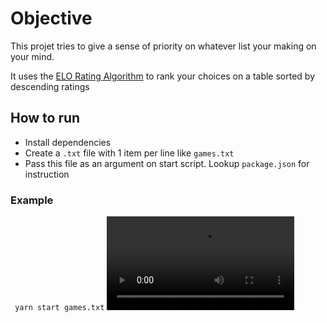 

# Objective
This projet tries to give a sense of priority on whatever list your making on your mind.

It uses the [ELO Rating Algorithm](https://www.geeksforgeeks.org/elo-rating-algorithm/) to rank your choices on a table sorted by descending ratings

## How to run

- Install dependencies
- Create a `.txt` file with 1 item per line like `games.txt`
- Pass this file as an argument on start script. Lookup `package.json` for instruction

### Example

` yarn start games.txt`
![Demo-video](https://user-images.githubusercontent.com/29663120/113519167-ec5f4e00-9560-11eb-8644-ac1a95200178.mov)
